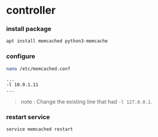 # controller
### install package
```bash
apt install memcached python3-memcache
```

### configure
```bash
nano /etc/memcached.conf

...
-l 10.9.1.11
...
```
> note : Change the existing line that had `-l 127.0.0.1`.



### restart service
```bash
service memcached restart
```


